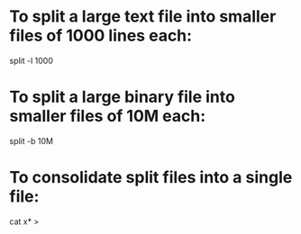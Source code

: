 # To split a large text file into smaller files of 1000 lines each:
split <file> -l 1000

# To split a large binary file into smaller files of 10M each:
split <file> -b 10M

# To consolidate split files into a single file:
cat x* > <file>
